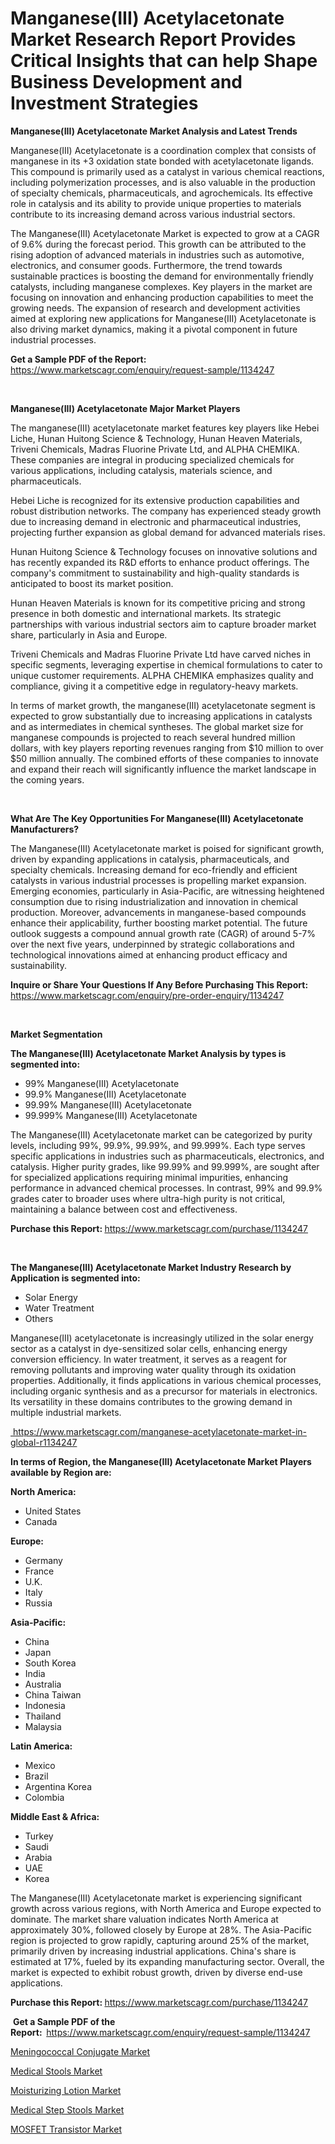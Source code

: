 <p><h1>Manganese(III) Acetylacetonate Market Research Report Provides Critical Insights that can help Shape Business Development and Investment Strategies</h1></p><p><strong>Manganese(III) Acetylacetonate Market Analysis and Latest Trends</strong></p>
<p><p>Manganese(III) Acetylacetonate is a coordination complex that consists of manganese in its +3 oxidation state bonded with acetylacetonate ligands. This compound is primarily used as a catalyst in various chemical reactions, including polymerization processes, and is also valuable in the production of specialty chemicals, pharmaceuticals, and agrochemicals. Its effective role in catalysis and its ability to provide unique properties to materials contribute to its increasing demand across various industrial sectors.</p><p>The Manganese(III) Acetylacetonate Market is expected to grow at a CAGR of 9.6% during the forecast period. This growth can be attributed to the rising adoption of advanced materials in industries such as automotive, electronics, and consumer goods. Furthermore, the trend towards sustainable practices is boosting the demand for environmentally friendly catalysts, including manganese complexes. Key players in the market are focusing on innovation and enhancing production capabilities to meet the growing needs. The expansion of research and development activities aimed at exploring new applications for Manganese(III) Acetylacetonate is also driving market dynamics, making it a pivotal component in future industrial processes.</p></p>
<p><strong>Get a Sample PDF of the Report:&nbsp;</strong> <a href="https://www.marketscagr.com/enquiry/request-sample/1134247?utm_campaign=1265&utm_medium=2&utm_source=Github&utm_content=ia&utm_term=08102024&utm_id=manganeseiii-acetylacetonate">https://www.marketscagr.com/enquiry/request-sample/1134247</a></p>
<p>&nbsp;</p>
<p><strong>Manganese(III) Acetylacetonate Major Market Players</strong></p>
<p><p>The manganese(III) acetylacetonate market features key players like Hebei Liche, Hunan Huitong Science & Technology, Hunan Heaven Materials, Triveni Chemicals, Madras Fluorine Private Ltd, and ALPHA CHEMIKA. These companies are integral in producing specialized chemicals for various applications, including catalysis, materials science, and pharmaceuticals.</p><p>Hebei Liche is recognized for its extensive production capabilities and robust distribution networks. The company has experienced steady growth due to increasing demand in electronic and pharmaceutical industries, projecting further expansion as global demand for advanced materials rises.</p><p>Hunan Huitong Science & Technology focuses on innovative solutions and has recently expanded its R&D efforts to enhance product offerings. The company's commitment to sustainability and high-quality standards is anticipated to boost its market position.</p><p>Hunan Heaven Materials is known for its competitive pricing and strong presence in both domestic and international markets. Its strategic partnerships with various industrial sectors aim to capture broader market share, particularly in Asia and Europe.</p><p>Triveni Chemicals and Madras Fluorine Private Ltd have carved niches in specific segments, leveraging expertise in chemical formulations to cater to unique customer requirements. ALPHA CHEMIKA emphasizes quality and compliance, giving it a competitive edge in regulatory-heavy markets.</p><p>In terms of market growth, the manganese(III) acetylacetonate segment is expected to grow substantially due to increasing applications in catalysts and as intermediates in chemical syntheses. The global market size for manganese compounds is projected to reach several hundred million dollars, with key players reporting revenues ranging from $10 million to over $50 million annually. The combined efforts of these companies to innovate and expand their reach will significantly influence the market landscape in the coming years.</p></p>
<p>&nbsp;</p>
<p><strong>What Are The Key Opportunities For Manganese(III) Acetylacetonate Manufacturers?</strong></p>
<p><p>The Manganese(III) Acetylacetonate market is poised for significant growth, driven by expanding applications in catalysis, pharmaceuticals, and specialty chemicals. Increasing demand for eco-friendly and efficient catalysts in various industrial processes is propelling market expansion. Emerging economies, particularly in Asia-Pacific, are witnessing heightened consumption due to rising industrialization and innovation in chemical production. Moreover, advancements in manganese-based compounds enhance their applicability, further boosting market potential. The future outlook suggests a compound annual growth rate (CAGR) of around 5-7% over the next five years, underpinned by strategic collaborations and technological innovations aimed at enhancing product efficacy and sustainability.</p></p>
<p><strong>Inquire or Share Your Questions If Any Before Purchasing This Report:</strong> <a href="https://www.marketscagr.com/enquiry/pre-order-enquiry/1134247?utm_campaign=1265&utm_medium=2&utm_source=Github&utm_content=ia&utm_term=08102024&utm_id=manganeseiii-acetylacetonate">https://www.marketscagr.com/enquiry/pre-order-enquiry/1134247</a></p>
<p>&nbsp;</p>
<p><strong>Market Segmentation</strong></p>
<p><strong>The Manganese(III) Acetylacetonate Market Analysis by types is segmented into:</strong></p>
<p><ul><li>99% Manganese(III) Acetylacetonate</li><li>99.9% Manganese(III) Acetylacetonate</li><li>99.99% Manganese(III) Acetylacetonate</li><li>99.999% Manganese(III) Acetylacetonate</li></ul></p>
<p><p>The Manganese(III) Acetylacetonate market can be categorized by purity levels, including 99%, 99.9%, 99.99%, and 99.999%. Each type serves specific applications in industries such as pharmaceuticals, electronics, and catalysis. Higher purity grades, like 99.99% and 99.999%, are sought after for specialized applications requiring minimal impurities, enhancing performance in advanced chemical processes. In contrast, 99% and 99.9% grades cater to broader uses where ultra-high purity is not critical, maintaining a balance between cost and effectiveness.</p></p>
<p><strong>Purchase this Report:&nbsp;</strong><a href="https://www.marketscagr.com/purchase/1134247?utm_campaign=1265&utm_medium=2&utm_source=Github&utm_content=ia&utm_term=08102024&utm_id=manganeseiii-acetylacetonate">https://www.marketscagr.com/purchase/1134247</a></p>
<p>&nbsp;</p>
<p><strong>The Manganese(III) Acetylacetonate Market Industry Research by Application is segmented into:</strong></p>
<p><ul><li>Solar Energy</li><li>Water Treatment</li><li>Others</li></ul></p>
<p><p>Manganese(III) acetylacetonate is increasingly utilized in the solar energy sector as a catalyst in dye-sensitized solar cells, enhancing energy conversion efficiency. In water treatment, it serves as a reagent for removing pollutants and improving water quality through its oxidation properties. Additionally, it finds applications in various chemical processes, including organic synthesis and as a precursor for materials in electronics. Its versatility in these domains contributes to the growing demand in multiple industrial markets.</p></p>
<p><a href="https://www.marketscagr.com/manganese-acetylacetonate-market-in-global-r1134247?utm_campaign=1265&utm_medium=2&utm_source=Github&utm_content=ia&utm_term=08102024&utm_id=manganeseiii-acetylacetonate">&nbsp;https://www.marketscagr.com/manganese-acetylacetonate-market-in-global-r1134247</a></p>
<p><strong>In terms of Region, the Manganese(III) Acetylacetonate Market Players available by Region are:</strong></p>
<p>
    <p> <strong> North America: </strong>
        <ul>
            <li>United States</li>
            <li>Canada</li>
        </ul>
        </p> 
    <p> <strong> Europe: </strong>
        <ul>
            <li>Germany</li>
            <li>France</li>
            <li>U.K.</li>
            <li>Italy</li>
            <li>Russia</li>
        </ul>
        </p> 
    <p> <strong> Asia-Pacific: </strong>
        <ul>
            <li>China</li>
            <li>Japan</li>
            <li>South Korea</li>
            <li>India</li>
            <li>Australia</li>
            <li>China Taiwan</li>
            <li>Indonesia</li>
            <li>Thailand</li>
            <li>Malaysia</li>
        </ul>
        </p> 
    <p> <strong> Latin America: </strong>
        <ul>
            <li>Mexico</li>
            <li>Brazil</li>
            <li>Argentina Korea</li>
            <li>Colombia</li>
        </ul>
        </p> 
    <p> <strong> Middle East & Africa: </strong>
        <ul>
            <li>Turkey</li>
            <li>Saudi</li>
            <li>Arabia</li>
            <li>UAE</li>
            <li>Korea</li>
        </ul>
    </p>
    </p>
<p><p>The Manganese(III) Acetylacetonate market is experiencing significant growth across various regions, with North America and Europe expected to dominate. The market share valuation indicates North America at approximately 30%, followed closely by Europe at 28%. The Asia-Pacific region is projected to grow rapidly, capturing around 25% of the market, primarily driven by increasing industrial applications. China's share is estimated at 17%, fueled by its expanding manufacturing sector. Overall, the market is expected to exhibit robust growth, driven by diverse end-use applications.</p></p>
<p><strong>Purchase this Report: </strong><a href="https://www.marketscagr.com/purchase/1134247?utm_campaign=1265&utm_medium=2&utm_source=Github&utm_content=ia&utm_term=08102024&utm_id=manganeseiii-acetylacetonate">https://www.marketscagr.com/purchase/1134247</a></p>
<p>&nbsp;<strong>Get a Sample PDF of the Report:&nbsp;&nbsp;</strong><a href="https://www.marketscagr.com/enquiry/request-sample/1134247?utm_campaign=1265&utm_medium=2&utm_source=Github&utm_content=ia&utm_term=08102024&utm_id=manganeseiii-acetylacetonate">https://www.marketscagr.com/enquiry/request-sample/1134247</a></p>
<p><strong></strong></p>
<p><p><a href="https://www.linkedin.com/pulse/meningococcal-conjugate-ecosystem-mapping-innovation-value-olete?utm_campaign=1265&utm_medium=2&utm_source=Github&utm_content=ia&utm_term=08102024&utm_id=manganeseiii-acetylacetonate">Meningococcal Conjugate Market</a></p><p><a href="https://www.linkedin.com/pulse/consumer-behavior-shifts-medical-stools-market-demand-lxs3e?utm_campaign=1265&utm_medium=2&utm_source=Github&utm_content=ia&utm_term=08102024&utm_id=manganeseiii-acetylacetonate">Medical Stools Market</a></p><p><a href="https://www.linkedin.com/pulse/moisturizing-lotion-market-research-report-2024-2031-evo-insights-klmle?utm_campaign=1265&utm_medium=2&utm_source=Github&utm_content=ia&utm_term=08102024&utm_id=manganeseiii-acetylacetonate">Moisturizing Lotion Market</a></p><p><a href="https://www.linkedin.com/pulse/medical-step-stools-market-analysis-product-segmentation-cmkme?utm_campaign=1265&utm_medium=2&utm_source=Github&utm_content=ia&utm_term=08102024&utm_id=manganeseiii-acetylacetonate">Medical Step Stools Market</a></p><p><a href="https://www.linkedin.com/pulse/digital-transformation-mosfet-transistor-industry-market-ks9te?utm_campaign=1265&utm_medium=2&utm_source=Github&utm_content=ia&utm_term=08102024&utm_id=manganeseiii-acetylacetonate">MOSFET Transistor Market</a></p></p>